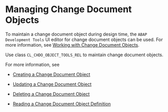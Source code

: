 <!-- loio0d84bb3081754de191919980ef9c01ac -->

# Managing Change Document Objects

To maintain a change document object during design time, the `ABAP Development Tools` UI editor for change document objects can be used. For more information, see [Working with Change Document Objects](https://help.sap.com/docs/BTP/5371047f1273405bb46725a417f95433/0cbc42d5cfbe47f283f544faf84f0cad.html?version=Cloud).

Use class `CL_CHDO_OBJECT_TOOLS_REL` to maintain change document objects.

For more information, see

-   [Creating a Change Document Object](creating-a-change-document-object-63cb1c0.md)

-   [Updating a Change Document Object](updating-a-change-document-object-188e1b7.md)

-   [Deleting a Change Document Object](deleting-a-change-document-object-a30fb84.md)

-   [Reading a Change Document Object Definition](reading-a-change-document-object-definition-798cf04.md)


